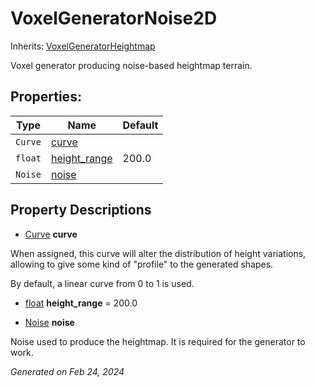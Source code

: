 # VoxelGeneratorNoise2D

Inherits: [VoxelGeneratorHeightmap](VoxelGeneratorHeightmap.md)

Voxel generator producing noise-based heightmap terrain.

## Properties: 


Type     | Name                             | Default 
-------- | -------------------------------- | --------
`Curve`  | [curve](#i_curve)                |         
`float`  | [height_range](#i_height_range)  | 200.0   
`Noise`  | [noise](#i_noise)                |         
<p></p>

## Property Descriptions

- [Curve](https://docs.godotengine.org/en/stable/classes/class_curve.html)<span id="i_curve"></span> **curve**

When assigned, this curve will alter the distribution of height variations, allowing to give some kind of "profile" to the generated shapes.

By default, a linear curve from 0 to 1 is used.

- [float](https://docs.godotengine.org/en/stable/classes/class_float.html)<span id="i_height_range"></span> **height_range** = 200.0


- [Noise](https://docs.godotengine.org/en/stable/classes/class_noise.html)<span id="i_noise"></span> **noise**

Noise used to produce the heightmap. It is required for the generator to work.

_Generated on Feb 24, 2024_
